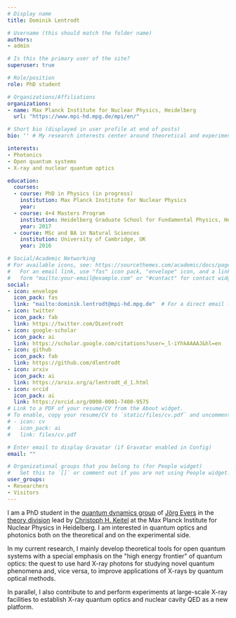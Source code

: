 ```yaml
---
# Display name
title: Dominik Lentrodt

# Username (this should match the folder name)
authors:
- admin

# Is this the primary user of the site?
superuser: true

# Role/position
role: PhD student

# Organizations/Affiliations
organizations:
- name: Max Planck Institute for Nuclear Physics, Heidelberg
  url: "https://www.mpi-hd.mpg.de/mpi/en/"

# Short bio (displayed in user profile at end of posts)
bio: '' # My research interests center around theoretical and experimental developments for X-ray quantum optics.

interests:
- Photonics
- Open quantum systems
- X-ray and nuclear quantum optics

education:
  courses:
  - course: PhD in Physics (in progress)
    institution: Max Planck Institute for Nuclear Physics
    year:
  - course: 4+4 Masters Program
    institution: Heidelberg Graduate School for Fundamental Physics, Heidelberg University
    year: 2017
  - course: MSc and BA in Natural Sciences
    institution: University of Cambridge, UK
    year: 2016

# Social/Academic Networking
# For available icons, see: https://sourcethemes.com/academic/docs/page-builder/#icons
#   For an email link, use "fas" icon pack, "envelope" icon, and a link in the
#   form "mailto:your-email@example.com" or "#contact" for contact widget.
social:
- icon: envelope
  icon_pack: fas
  link: "mailto:dominik.lentrodt@mpi-hd.mpg.de"  # For a direct email link, use "mailto:test@example.org".
- icon: twitter
  icon_pack: fab
  link: https://twitter.com/DLentrodt
- icon: google-scholar
  icon_pack: ai
  link: https://scholar.google.com/citations?user=_l-iYhkAAAAJ&hl=en
- icon: github
  icon_pack: fab
  link: https://github.com/dlentrodt
- icon: arxiv
  icon_pack: ai
  link: https://arxiv.org/a/lentrodt_d_1.html
- icon: orcid
  icon_pack: ai
  link: https://orcid.org/0000-0001-7400-9575
# Link to a PDF of your resume/CV from the About widget.
# To enable, copy your resume/CV to `static/files/cv.pdf` and uncomment the lines below.
# - icon: cv
#   icon_pack: ai
#   link: files/cv.pdf

# Enter email to display Gravatar (if Gravatar enabled in Config)
email: ""

# Organizational groups that you belong to (for People widget)
#   Set this to `[]` or comment out if you are not using People widget.
user_groups:
- Researchers
- Visitors
---
```


I am a PhD student in the [quantum dynamics group](https://www.mpi-hd.mpg.de/keitel/evers/) of [Jörg Evers](https://www.mpi-hd.mpg.de/personalhomes/evers/) in the [theory division](https://www.mpi-hd.mpg.de/keitel/) lead by [Christoph H. Keitel](https://www.mpi-hd.mpg.de/keitel/HomepageCHK.html) at the Max Planck Institute for Nuclear Physics in Heidelberg. I am interested in quantum optics and photonics both on the theoretical and on the experimental side.

In my current research, I mainly develop theoretical tools for open quantum systems with a special emphasis on the "high energy frontier" of quantum optics: the quest to use hard X-ray photons for studying novel quantum phenomena and, vice versa, to improve applications of X-rays by quantum optical methods.

In parallel, I also contribute to and perform experiments at large-scale X-ray facilities to establish X-ray quantum optics and nuclear cavity QED as a new platform.


